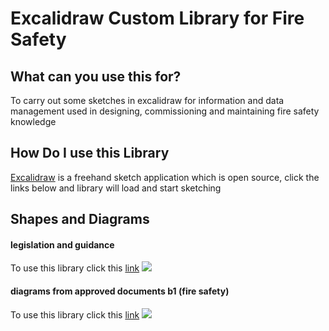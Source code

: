 # Excalidraw Custom Library for Fire Safety

## What can you use this for?
To carry out some sketches in excalidraw for information and data management used in designing, commissioning and maintaining fire safety knowledge
## How Do I use this Library
[Excalidraw](https://github.com/excalidraw/excalidraw) is a freehand sketch application which is open source, click the links below and library will load and start sketching
## Shapes and Diagrams
#### legislation and guidance
To use this library click this [link](https://excalidraw.com/?addLibrary=https://raw.githubusercontent.com/buildvoc/excalidraw-custom-libraries/main/legislation-guidance-library.excalidrawlib) 
![](https://notes.buildvoc.co.uk/uploads/upload_5fa121a4dbb68e6662cb7d63ba8eb1e3.jpg)
#### diagrams from approved documents b1 (fire safety)
To use this library click this [link](https://raw.githubusercontent.com/buildvoc/excalidraw-custom-libraries/main/diagrams-approved-document-library.excalidrawlib)
![](https://notes.buildvoc.co.uk/uploads/upload_c9d1c939cd371dd9d5810ef48c4921f5.jpg)
